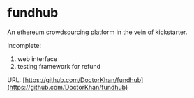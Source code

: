 # fundhub
An ethereum crowdsourcing platform in the vein of kickstarter.

Incomplete:
1) web interface
2) testing framework for refund

URL: [https://github.com/DoctorKhan/fundhub](https://github.com/DoctorKhan/fundhub)
